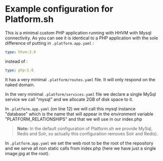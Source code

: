 # Example configuration for Platform.sh

This is a minimal custom PHP application running with HHVM with Mysql 
connectivity. As you can see it is identical to a PHP application with
the sole difference of putting in `.platform.app.yaml` :

```yaml
type: hhvm:3.9
````

instead of : 

```yaml
type: php:5.6
````

It has a very minimal `.platform/routes.yaml` file. It will only respond on the
naked domain.

In the very minimal `.platform/services.yaml` file we declare a single MySql
service we call "mysql" and we allocate 2GB of disk space to it. 

In `.platform.app.yaml` (on line 12) we will call this mysql instance "database"
which is the name that will appear in the environment variable 
"PLATFORM_RELATIONSHIPS" and that we will use in our index.php

> **Note:** In the default configuration of Platform.sh we provide MySql, Redis
> and Solr, so actually this configuration removes Solr and Redis). 

In `.platform.app.yaml` we set the web root to be the root of the repository 
and we serve all non static calls from index.php (here we have just a single
image.jpg at the root).